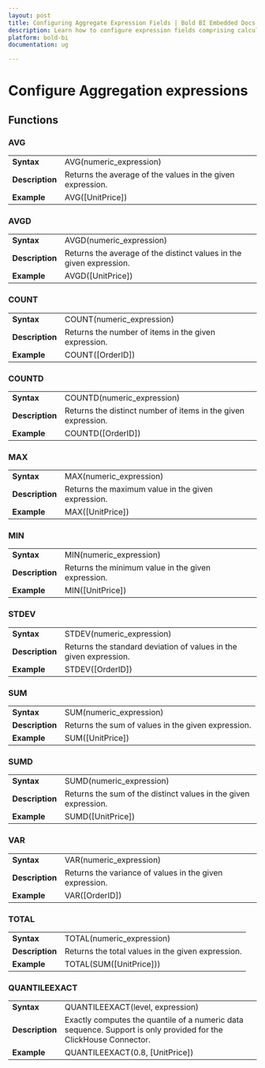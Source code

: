 ```yaml
---
layout: post
title: Configuring Aggregate Expression Fields | Bold BI Embedded Docs
description: Learn how to configure expression fields comprising calculated aggregation expressions using built-in functions in Bold BI Embedded.
platform: bold-bi
documentation: ug

---
```


# Configure Aggregation expressions

## Functions

### AVG

<table>
    <tr>
    <td><b>Syntax</b></td>
    <td>AVG(numeric_expression)</td>
    </tr>
    <tr>
    <td><b>Description</b></td>
    <td>Returns the average of the values in the given expression.</td>
    </tr>
    <tr>
    <td><b>Example</b></td>
    <td>AVG([UnitPrice])</td>
    </tr>
</table>

### AVGD

<table>
    <tr>
        <td><b>Syntax</b></td>
        <td>AVGD(numeric_expression)</td>
    </tr>
    <tr>
        <td><b>Description</b></td>
        <td>Returns the average of the distinct values in the given expression.</td>
    </tr>
    <tr>
        <td><b>Example</b></td>
        <td>AVGD([UnitPrice])</td>
    </tr>
</table>

### COUNT

<table>
    <tr>
        <td><b>Syntax</b></td>
        <td>COUNT(numeric_expression)</td>
    </tr>
    <tr>
        <td><b>Description</b></td>
        <td>Returns the number of items in the given expression.</td>
    </tr>
    <tr>
        <td><b>Example</b></td>
        <td>COUNT([OrderID])</td>
    </tr>
</table>

### COUNTD

<table>
    <tr>
        <td><b>Syntax</b></td>
        <td>COUNTD(numeric_expression)</td>
    </tr>
    <tr>
        <td><b>Description</b></td>
        <td>Returns the distinct number of items in the given expression.</td>
    </tr>
    <tr>
        <td><b>Example</b></td>
        <td>COUNTD([OrderID])</td>
    </tr>
</table>

### MAX

<table>
    <tr>
        <td><b>Syntax</b></td>
        <td>MAX(numeric_expression)</td>
    </tr>
    <tr>
        <td><b>Description</b></td>
        <td>Returns the maximum value in the given expression.</td>
    </tr>
    <tr>
        <td><b>Example</b></td>
        <td>MAX([UnitPrice])</td>
    </tr>
</table>

### MIN

<table>
    <tr>
        <td><b>Syntax</b></td>
        <td>MIN(numeric_expression)</td>
    </tr>
    <tr>
        <td><b>Description</b></td>
        <td>Returns the minimum value in the given expression.</td>
    </tr>
    <tr>
        <td><b>Example</b></td>
        <td>MIN([UnitPrice])</td>
    </tr>
</table>

### STDEV

<table>
    <tr>
        <td><b>Syntax</b></td>
        <td>STDEV(numeric_expression)</td>
    </tr>
    <tr>
        <td><b>Description</b></td>
        <td>Returns the standard deviation of values in the given expression.</td>
    </tr>
    <tr>
        <td><b>Example</b></td>
        <td>STDEV([OrderID])</td>
    </tr>
</table>

### SUM

<table>
    <tr>
        <td><b>Syntax</b></td>
        <td>SUM(numeric_expression)</td>
    </tr>
    <tr>
        <td><b>Description</b></td>
        <td>Returns the sum of values in the given expression.</td>
    </tr>
    <tr>
        <td><b>Example</b></td>
        <td>SUM([UnitPrice])</td>
    </tr>
</table>

### SUMD

<table>
    <tr>
        <td><b>Syntax</b></td>
        <td>SUMD(numeric_expression)</td>
    </tr>
    <tr>
        <td><b>Description</b></td>
        <td>Returns the sum of the distinct values in the given expression.</td>
    </tr>
    <tr>
        <td><b>Example</b></td>
        <td>SUMD([UnitPrice])</td>
    </tr>
</table>

### VAR

<table>
    <tr>
        <td><b>Syntax</b></td>
        <td>VAR(numeric_expression)</td>
    </tr>
    <tr>
        <td><b>Description</b></td>
        <td>Returns the variance of values in the given expression.</td>
    </tr>
    <tr>
        <td><b>Example</b></td>
        <td>VAR([OrderID])</td>
    </tr>
</table>

### TOTAL

<table>
    <tr>
        <td><b>Syntax</b></td>
        <td>TOTAL(numeric_expression)</td>
    </tr>
    <tr>
        <td><b>Description</b></td>
        <td>Returns the total values in the given expression.</td>
    </tr>
    <tr>
        <td><b>Example</b></td>
        <td>TOTAL(SUM([UnitPrice]))</td>
    </tr>
</table>

### QUANTILEEXACT

<table>
    <tr>
        <td><b>Syntax</b></td>
        <td>QUANTILEEXACT(level, expression)</td>
    </tr>
    <tr>
        <td><b>Description</b></td>
        <td>Exactly computes the quantile of a numeric data sequence. Support is only provided for the ClickHouse Connector.</td>
    </tr>
    <tr>
        <td><b>Example</b></td>
        <td>QUANTILEEXACT(0.8, [UnitPrice])
        </td>
    </tr>
</table>
